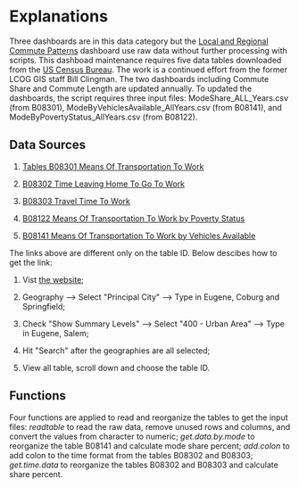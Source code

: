 # Explanations

Three dashboards are in this data category but the [Local and Regional Commute Patterns](https://www.lcog.org/1001/Local-and-Regional-Commute-Patterns) dashboard use raw data without further processing with scripts. This dashboad maintenance requires five data tables downloaded from the [US Census Bureau](https://data.census.gov/cedsci/). The work is a continued effort from the former LCOG GIS staff Bill Clingman. The two dashboards including Commute Share and Commute Length are updated annually. To updated the dashboards, the script requires three input files: ModeShare_ALL_Years.csv (from B08301), ModeByVehiclesAvailable_AllYears.csv (from B08141), and ModeByPovertyStatus_AllYears.csv (from B08122).   

## Data Sources

1. [Tables B08301 Means Of Transportation To Work](https://data.census.gov/cedsci/table?q=B08301&tid=ACSDT5Y2018.B08301&g=1600000US4114400,4123850,4169600_400C100US28117,78229)

2. [B08302 Time Leaving Home To Go To Work](https://data.census.gov/cedsci/table?q=B08302&tid=ACSDT5Y2018.B08302&g=1600000US4114400,4123850,4169600_400C100US28117,78229)

3. [B08303 Travel Time To Work](https://data.census.gov/cedsci/table?tid=ACSDT5Y2018.B08303&g=1600000US4114400,4123850,4169600_400C100US28117,78229)

4. [B08122 Means Of Transportation To Work by Poverty Status](https://data.census.gov/cedsci/table?tid=ACSDT5Y2018.B08122&g=1600000US4114400,4123850,4169600_400C100US28117,78229)

5. [B08141 Means Of Transportation To Work by Vehicles Available](https://data.census.gov/cedsci/table?tid=ACSDT5Y2018.B08141&g=1600000US4114400,4123850,4169600_400C100US28117,78229)

The links above are different only on the table ID. Below descibes how to get the link: 
1. Vist [the website](https://data.census.gov/cedsci/advanced);

2. Geography --> Select "Principal City" --> Type in Eugene, Coburg and Springfield;

3. Check "Show Summary Levels" --> Select "400 - Urban Area" --> Type in Eugene, Salem;

4. Hit "Search" after the geographies are all selected;

5. View all table, scroll down and choose the table ID.

## Functions
Four functions are applied to read and reorganize the tables to get the input files: *readtable* to read the raw data, remove unused rows and columns, and convert the values from character to numeric; *get.data.by.mode* to reorganize the table B08141 and calculate mode share percent; *add.colon* to add colon to the time format from the tables B08302 and B08303; *get.time.data* to reorganize the tables B08302 and B08303 and calculate share percent.   

